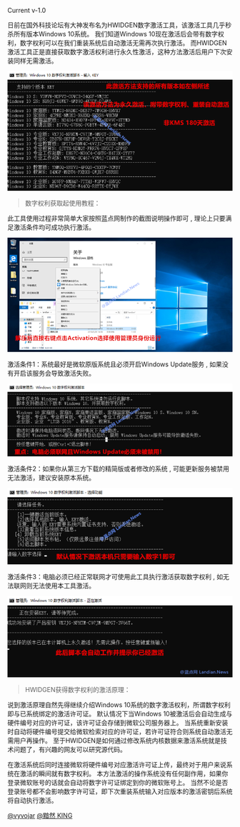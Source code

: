 Current v-1.0

日前在国外科技论坛有大神发布名为HWIDGEN数字激活工具，该激活工具几乎秒杀所有版本Windows 10系统。
我们知道Windows 10现在激活后会带有数字权利，数字权利可以在我们重装系统后自动激活无需再次执行激活。
而HWIDGEN激活工具正是直接获取数字激活权利进行永久性激活，这种方法激活后用户下次安装同样无需激活。

![](./img/47882-6.png)

> 数字权利获取起使用教程：

此工具使用过程非常简单大家按照蓝点网制作的截图说明操作即可 , 理论上只要满足激活条件均可成功执行激活。

![](./img/47882-2.png)

激活条件1：系统最好是微软原版系统且必须开启Windows Update服务 , 如果没有开启该服务会导致激活失败。

![](./img/47882-3.png)

激活条件2：如果你从第三方下载的精简版或者修改的系统 ,  可能更新服务被禁用无法激活，建议安装原本系统。

![](./img/47882-4.png)

激活条件3：电脑必须已经正常联网才可使用此工具执行激活获取数字权利 ,  如无法联网则无法使用本工具激活。

![](./img/47882-5.png)

> HWIDGEN获得数字权利的激活原理：

说到激活原理自然先得继续介绍Windows 10系统的数字激活权利，所谓数字权利即与已系统绑定的激活许可证。
默认情况下当Windows 10被激活后会自动生成与硬件编号对应的许可证，该许可证会存储到微软公司服务器上。
当系统重新安装时自动将硬件编号提交给微软检索对应的许可证，若许可证符合则系统自动激活无需用户再操作。
至于HWIDGEN是如何通过修改系统内核数据来激活系统就是技术问题了，有兴趣的网友可以研究源代码。

在激活系统后同时连接微软将硬件编号对应激活许可证上传，最终对于用户来说系统在激活的瞬间就有数字权利。
本方法激活的操作系统没有任何副作用，如果你登录微软账号的话就会自动将数字许可证绑定到你的微软账号上。
当然不论是否登录账号都不会影响数字许可证，即下次重装系统输入对应版本的激活密钥后系统将自动执行激活。

[@vyvojar](https://github.com/vyvojar/slshim) [@黯然 KING](http://bbs.pcbeta.com/viewthread-1786788-1-1.html)